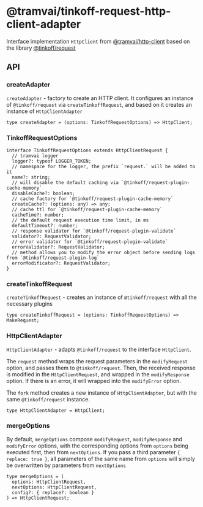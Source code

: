 # @tramvai/tinkoff-request-http-client-adapter

Interface implementation `HttpClient` from [@tramvai/http-client](references/libs/http-client.md) based on the library [@tinkoff/request](https://tinkoffcreditsystems.github.io/tinkoff-request/)

## API

### createAdapter

`createAdapter` - factory to create an HTTP client. It configures an instance of `@tinkoff/request` via `createTinkoffRequest`, and based on it creates an instance of `HttpClientAdapter`

```tsx
type createAdapter = (options: TinkoffRequestOptions) => HttpClient;
```

### TinkoffRequestOptions

```tsx
interface TinkoffRequestOptions extends HttpClientRequest {
  // tramvai logger
  logger?: typeof LOGGER_TOKEN;
  // namespace for the logger, the prefix `request.` will be added to it
  name?: string;
  // will disable the default caching via `@tinkoff/request-plugin-cache-memory`
  disableCache?: boolean;
  // cache factory for `@tinkoff/request-plugin-cache-memory`
  createCache?: (options: any) => any;
  // cache ttl for `@tinkoff/request-plugin-cache-memory`
  cacheTime?: number;
  // the default request execution time limit, in ms
  defaultTimeout?: number;
  // response validator for `@tinkoff/request-plugin-validate`
  validator?: RequestValidator;
  // error validator for `@tinkoff/request-plugin-validate`
  errorValidator?: RequestValidator;
  // method allows you to modify the error object before sending logs from `@tinkoff/request-plugin-log`
  errorModificator?: RequestValidator;
}
```

### createTinkoffRequest

`createTinkoffRequest` - creates an instance of `@tinkoff/request` with all the necessary plugins

```tsx
type createTinkoffRequest = (options: TinkoffRequestOptions) => MakeRequest;
```

### HttpClientAdapter

`HttpClientAdapter` - adapts `@tinkoff/request` to the interface `HttpClient`.

The `request` method wraps the request parameters in the `modifyRequest` option, and passes them to `@tinkoff/request`. Then, the received response is modified in the `HttpClientRequest`, and wrapped in the `modifyResponse` option. If there is an error, it will wrapped into the `modifyError` option.

The `fork` method creates a new instance of `HttpClientAdapter`, but with the same `@tinkoff/request` instance.

```tsx
type HttpClientAdapter = HttpClient;
```

### mergeOptions

By default, `mergeOptions` compose `modifyRequest`, `modifyResponse` and `modifyError` options, with the corresponding options from `options` being executed first, then from `nextOptions`. If you pass a third parameter `{ replace: true }`, all parameters of the same name from `options` will simply be overwritten by parameters from `nextOptions`

```tsx
type mergeOptions = (
  options: HttpClientRequest,
  nextOptions: HttpClientRequest,
  config?: { replace?: boolean }
) => HttpClientRequest;
```
